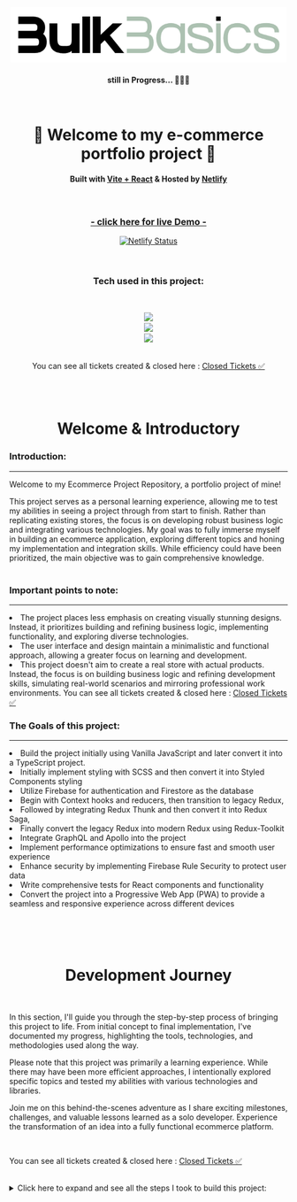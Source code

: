 <!-- Logo -->
<p align='center'>
    <img src="src/assets/logo.png" alt="Demo" title="DemoImage" width="500" height="100"/>
</p>

<h4 align='center'>still in Progress... 🎯🎯🎯 </h4>

<br/>



<!-- Introduction Heading -->
<div align="center">
    <h1>👋 Welcome to my e-commerce portfolio project 👋 </h1>
        <h4>
            Built with <a href="https://vitejs.dev/">Vite + React</a> &
            Hosted by <a href="https://www.netlify.com/">Netlify</a> 
        </h4>
</div>
</br>



<!-- Live Demo Link -->
<div align="center">
<a href="https://bulk-basics.netlify.app/">
<h3>- click here for live Demo -</h3></a>

<p>
    
  [![Netlify Status](https://api.netlify.com/api/v1/badges/609d0724-3439-4ea9-b5b8-e303ca9d7117/deploy-status)](https://app.netlify.com/sites/bulk-basics/deploys)
</p>
</div>
</br>





<!-- Tech Used in this Project -->
<h3 align='center'>Tech used in this project:</h3>

<br/>

<p align='center'>
    <a href="https://skillicons.dev">
        <img src="https://skillicons.dev/icons?i=vite,react,ts,styledcomponents" />
    </a>
    <br>
    <a href="https://skillicons.dev">
        <img src="https://skillicons.dev/icons?i=firebase,graphql,redux,apollo" />
    </a>
    <br>
    <a href="https://skillicons.dev">
        <img src="https://skillicons.dev/icons?i=netlify,github,vscode,aiscript" />
    </a>
    <br><br>
    <p align='center'>
    You can see all tickets created & closed here  :   <a href="https://github.com/DevonGifford/Ecommerce_Showcase/issues?q=is%3Aissue+is%3Aclosed">Closed Tickets ✅</a>
    </p>
</p>


<!-- 🎯🎯🎯 Demo Image 🎯🎯🎯-->
<!-- <p align='center'>
    <img src="public/assets/PortfolioDemoDevon.png" alt="Demo" title="DemoImage" width="650" height="650">
</p> -->

<br/><br/>



<!-- TEXT -->

<h1 align='center'> Welcome & Introductory </h1>


### Introduction:

<hr/>



Welcome to my Ecommerce Project Repository, a portfolio project of mine!

This project serves as a personal learning experience, allowing me to test my abilities in seeing a project through from start to finish. Rather than replicating existing stores, the focus is on developing robust business logic and integrating various technologies.
My goal was to fully immerse myself in building an ecommerce application, exploring different topics and honing my implementation and integration skills. While efficiency could have been prioritized, the main objective was to gain comprehensive knowledge.
<br><br>

### Important points to note:


<hr>
<li> The project places less emphasis on creating visually stunning designs. Instead, it prioritizes building and refining business logic, implementing functionality, and exploring diverse technologies.
<br>
<li> The user interface and design maintain a minimalistic and functional approach, allowing a greater focus on learning and development.
<br>
<li> This project doesn't aim to create a real store with actual products. Instead, the focus is on building business logic and refining development skills, simulating real-world scenarios and mirroring professional work environments.
You can see all tickets created & closed here  :   <a href="https://github.com/DevonGifford/Ecommerce_Showcase/issues?q=is%3Aissue+is%3Aclosed">Closed Tickets ✅</a>

<br>


### The Goals of this project:

<hr>

<li> Build the project initially using Vanilla JavaScript and later convert it into a TypeScript project.
<li> Initially implement styling with SCSS and then convert it into Styled Components styling
<li> Utilize Firebase for authentication and Firestore as the database

<br/>

<li> Begin with Context hooks and reducers, then transition to legacy Redux, 
<li> Followed by integrating Redux Thunk and then convert it into Redux Saga, 
<li> Finally convert the legacy Redux into modern Redux using Redux-Toolkit

<br/>

<li> Integrate GraphQL and Apollo into the project
<li> Implement performance optimizations to ensure fast and smooth user experience
<li> Enhance security by implementing Firebase Rule Security to protect user data
<li> Write comprehensive tests for React components and functionality
<li> Convert the project into a Progressive Web App (PWA) to provide a seamless and responsive experience across different devices

<br/><br/><br/>


<h1 align='center'> Development Journey</h1>



<br/>

In this section, I'll guide you through the step-by-step process of bringing this project to life. From initial concept to final implementation, I've documented my progress, highlighting the tools, technologies, and methodologies used along the way.

Please note that this project was primarily a learning experience. While there may have been more efficient approaches, I intentionally explored specific topics and tested my abilities with various technologies and libraries.

Join me on this behind-the-scenes adventure as I share exciting milestones, challenges, and valuable lessons learned as a solo developer. Experience the transformation of an idea into a fully functional ecommerce platform.

<br>

<p>
You can see all tickets created & closed here  :   <a href="https://github.com/DevonGifford/Ecommerce_Showcase/issues?q=is%3Aissue+is%3Aclosed">Closed Tickets ✅</a>
</p>

<br/>

<!-- Small container -->
<details>
<summary>  Click here to expand and see all the steps I took to build this project: </summary>

<br/>




## Scaffolding the Vite/React Project

<hr/>
<!-- Small container -->
<details>
<summary> Click here to see more: </summary>

[VITE DOCUMENTATION](https://vitejs.dev/guide/)

1.  #### Using Vite (pronounced 'Veet'🤔) 
    `npm create vite@latest`

2.  #### Clearing up some of the unnecessary and boiler plate code

3.  #### Adding and setting up SASS - Syntactically Awesome Style Sheets
    `npm install sass`

4.  #### Setting up the most essential folder structure for components

<!-- CLOSING DIV -->
</details>

<br><br>


## Setting up Routing with React-Router (v6.4)
<hr>

<!-- Small container -->
<details>
<summary> Click here to see more: </summary>

[React-Router Doc's](https://reactrouter.com/en/main)

1. #### Installilng the package
        -  `npm install react-router-dom localforage match-sorter sort-by`
        -   fixing any conflicts from `npm` audit

2.  #### Creating a Routes Folder and transferring the 'home' 

3.  #### In the `App.jsx
    - Importing { Routes, Route } from 'react-router-dom' ` 
    - Wrapping everything in Routes
    - Creating a Route path to the Home page 

4.  #### In the `Main.jsx`
    - Importing `{ BrowserRouter } from 'react-router-dom'`
    - wrapping the "App" with `BrowserRouter`

<br><br>
<!-- CLOSING DIV -->
</details>

<br/><br/>


## Basic FireBase Setup 
<hr>

<!-- Small container -->
<details>
<summary> Click here to see more: </summary>

[Cloud FireBase Doc's](https://firebase.google.com/docs/firestore)

1.  ### Created a Firebase project 
    registered the Ecommerce-projec/app in the FireBase web-console

2.  ### Installed the SDK and initialized Firebase
        -   npm install firebase
        -   Added a `Utils` Folder with `FireBase folder` 
        -   Added file called `firebase.utils`

3.  ### Created access for Firebase in the app - via  `firebase.utils`
        -   import { initializeApp } from 'firebase/app';
        -   Setting up authentication
            Import {} from `firebase/auth`;
                -  getAuth
                -  signInWithRedirect,
                -  signInWithPopup,
                -  GoogleAuthProvider,

        -   Created firebaseConfig with info from FireBase web-app
        -   Initialized the App with firebaseConfig
        -   Enforcing account selection 
        -   In the Firebase console - enabled the Google Sign in method

4.  ### Setting up the `sign-in route` page                              
        -   import {signInWithGooglePopup, createUserProfileDocument} from 'firebase.utils';        
        -   Creating Async Sign-in Function/Method to get access token
<br><br>    
<!-- CLOSING DIV -->
</details>
<br/><br/>


## Setting up Firestore Data Model

<hr>

<!-- Small container -->
<details>
<summary> Click here to see more: </summary>

[Cloud Firestore Doc's](https://firebase.google.com/docs/firestore)
Obviously we are just using FireBase for authentication.  To be able to store the users, I will need a database.
Enter Cloud FireStore.

1.  #### Created a production FireStore database 
    via web-console and based in EU
    amended the rules 

2.  #### Imported the necessary methods into Firebase utils 
    -  { getFirestore,  doc, getDoc,  setDoc }

3.  #### Created a method to store users data from authentication
    -  used an if statement with try block, 
       so as if user does not exist do 'x' or else return user.
    - used a catch block , so as if an error occurs console.log the error.
    - logging date data for creation of new users (new Data()).

4.  #### Additionally, installed a package to handle the import of SVG Files
    -  `npm install vite-plugin-svgr`
    -   Updated the vite.config.js

<br><br>

<!-- CLOSING DIV -->
</details>
<br/><br/>


## Experimenting with a Google Redirect Sign in 

<hr> 


<!-- Small container -->
<details>
<summary> Click here to see more: </summary>

1. #### Importing `GoogleRedirect` from `firebase/auth` into utils

2. #### Setting up Sign-in Component
    -  Using `useEffect` Hook from `react`
    -  Using `getRedirectResult` from `firebase/auth`
    -  Amended the SignIn method to incorporate the above

### Setting up email & password - sign-up & sign-in

<hr>

1.  ##### Adding a new provider in FireStore 

2.  ##### Creating new sign-up component 

3.  ##### Creating new sign-in component 

4.  ##### Refactoring Buttons into seperate component

4.  ##### Refactoring Form-inputs into seperate component

5.  ##### Renaming Sign-in to Authentication 

<br><br>

### Adding Context - using react-context

<hr>

The users profile will be present in many components throughout the app
(Such as a Signing-in, profile management, shopping cart etc.)
Will require having to have access to the 'user' context through out the app

1.  ##### Creating a Context Folder
    -  Created a user.context.jsx file, using; 
        -  useState  
        -  createContext

    -  Created UserContext to store the users data (& null as defaults),
       as well as export into components.

    -  Create `userProvider` to pass this into/wrap the entire app. 
    -  Obviously wrapped the app inside <userProvider> in Main.jsx
    
2. ##### Giving Sign-in Form access to the context
    -  When 'user' signs in, store the 'user' into the context
    -  Added `useContext` &  imported the `context` object
    -  Added the `SetCurrentUser` functionality to the Sign-in method
    -  Running `SetCurrent` user if sign-in promise returns a 'user'.
    -  (Both For google and email sign in)  

3.  ##### Accessing Context in the Navigation component 
    -  Added `UseContext` & imported the `context` object
    -  Added the currentUser = useContext(UserContext)

4.  ##### Giving Sign-up Form access to the context
    -  When 'user' creates an account, store 'user' into the context
    -  Added `useContext` &  imported the `context` object
    -  Added the `SetCurrentUser` functionality to the Sign-in method
    -  Running `SetCurrent` user if sign-in promise returns a 'user'

5.  ##### Updating Navigation bar with conditional (ternary)
    -  If user signed in, 'sign-in' link should turn into 'sign-out'
    -  Simple Conditional (ternary) operator in the jsx


<br><br>

### Adding Sign-Out Functionality 

<hr>

Obviously once the user is signed in, they will need to be able to sign-out.

1.  #####  Adding Sign-Out Functionality in FireBase Utils
    [Sign-Out Doc's](https://firebase.google.com/docs/reference/js/auth#signout)
    -  imported `signOut` from firebase/auth
    -  Created an export for `signOutUser`


2.  #####  Import signout user into Navigation component 
    -  Imported the `SignOut` Function from `FireBase Utils`
    -  Updated the conditional sign-out link with an onClick with `signOutUser`


3.  ##### Created Sign-Out Handler Function 
    -  await `signOutUser`
    -  then `setCurrentUser` = null;  
    -  updated the sign-out link to use the `signOutHandler`

<br><br>

<!-- CLOSING DIV -->
</details>

<br/><br/>


##  Implementing Observer's and onAuthStateChange

<hr>

<!-- Small container -->
<details>
<summary> Click here to see more: </summary>

[onAuthStateChanged](https://firebase.google.com/docs/auth/web/manage-users#get_the_currently_signed-in_user)

Just as I finished this I learned read about Observer's and onAuthStateChange

This is actually essential otherwise the user will have this unwanted persistent-signed-in-state - i.e. the user will remain signed-in, even if we refresh the page.

The problem being it will appear if we have to sign-in again but in the console if we log our user, it will show the last signed in user.

Additionally we dont need to hook into the sign and sign out components any longer and therefore don't have to re-run all those fucntions on a change - instead our onAuthStateChange listener will do this for us.  

Ultimatly saving some computing power.  Wish I read about this before coding all that. lol


1.  ##### In the fireBase utils file; 
    - imported this on AuthChange 
    - created an export for it

2.  ##### In the user.context file;
    - added the `useEffect` Hook 
    - added new functions from `firebase.utils`
    - created a hook that will track the authChange;
        - Needed to prevent a memory leak
        - Needed to use effect cleanup to dispose when no longer needed.

3.  ##### In the sign-in and sign-up components;
    no longer require to run the functions everytime a change in sign-in occurs , therefore;
    - removed all `context` imports
    - removed all `setCurrentUser` functions

    - Google sign in function;
        - removed `createUserDocumentFromAuth`
        - added this function to the user.context
        (the above can't be done with sign-up)

4.  ##### In the Navigation components;
    - no longer required to `setCurrentUser`
    - removed `signOutHandler` function


<br><br>

<!-- CLOSING DIV -->
</details>
<br/><br/>



##  Mocking Shop-Data and scaffolding the actual 'Shop' page

<hr>

<!-- Small container -->
<details>
<summary> Click here to see more: </summary>
<br/>

1.  #####  Mocking Shop Data and building functionality 
    Created a simple JSON file with some simple clothing store items (just hats).  I will use this to mock having content for the store temporarily while I finish building some of the essential functionality, then later I will remove/replace the hard coded shop data. 


2.  #####  Creating a Shop Page Route
    -  Imported React-Context
    -  Imported the ProductsContext and destructuring to get the 'products' source 
    -  Mapping over the Products to display individual items on the site 

3.  #####  Creating a Products.Context File
    -  Imported `create context` and `shop-data`
    -  Created ProductsContext export 
    -  Created ProducsProvider export to wrap the app inside

4.    ##### Amending the Main.jsx
    -  I want the products be able to access the user context
    (this could be a debate but for my app, I think this would be the simplest)
    -  Wrapped the <App> inside <ProductsProvider>

5.    ##### Amending the APP.jsx
    -  Removed the old temporary 'blank' shop page
    -  Imported the newly created shop component 


6.  #####  Creating a 'product-card' component - basic styling
    -  Imported Button component
    -  Created basic scss styling sheet and imported into the component 
    -  Getting individual clothing items from passing in the products and destructuring (This will rely on receiving the individual items in the Shop.route file - via mapping)
    -  Created layout of the card and returning the following in the card;
        -  Image
        -  Name
        -  Price
        -  Button 

<br><br>

<!-- CLOSING DIV -->
</details>
<br/><br/>



##  Creating Cart-Icon with a DropDown Menu

<hr>

<!-- Small container -->
<details>
<summary> Click here to see more: </summary>
<br/>

1.  #####  Created a Cart Icon
    -  Added SVG image to the assets folder

2.  #####  Creating Cart-icon Component
    -  Imported styles sheet, SVG file, 
    -  Created a function to set the cartContext from false to true 
    -  Function is run with an onClick (Cart-Icon Button) 

3.  ##### Updating the Navigation to include the Cart -Icon
    -  updated the overall styling to make things easier to look at.
    -  added the cart-component 
    -  added the drop-down component

4.  #####  Creating Cart-Dropdown Component 
    - simple layout with button for a checkout (future)
    - created simple styling 

5.  #####  Creating Cart Context
    - Very simple setup - is the cart open set to false by default
    - Set the cart open 

    - Imported CardProvider to App.js
    - Imported isCartOpen to Navigation using a short-circuit operator (&&)


<br><br>

<!-- CLOSING DIV -->
</details>
<br/><br/>



##  Adding Basic Functionality to the Cart

<hr>

<!-- Small container -->
<details>
<summary> Click here to see more: </summary>
<br/>

1.  #####  Create a CartItem Component 
    -  Created simple cart item that will return, using `destructuring` ;
        -  the `Image` of the item
        -  the `Name` of item
        -  the `Price` of the item (`Quantity x Price`)

2.  #####  Amending the CartContext 
    -  In the `CartContext`;
        -  Added `CartItems Array` 
        -  Added `addItemToCart` function 
    
    -  In the `CartProvider`;
        -  Added useState  `[cartItems, setCartItems] = useState([]);`
        -  Added `addItemToCart` function 
        -  Updated the value to include `cartItems` & `addItemToCart`

    -  Created new export `addCartItem` helper funciton;
        -  This will be a helper function to see if newly added items exist in the cart already.
        -  Therefore will know how to handle the quantity inside in the cart.
        -  (i.e. - if product exists in the cart: plus quantity by 1, else add item to the cart)


3.  #####  Added CartItem into the Cart-Dropdown component
    -  Imported the `Cart-Item` compnent 
    -  Imported the `useContext` & `Cart.Context`
    -  From the CartContext I used destructuring to get the `cartItems`

    -  In the return, created a function to map over the cartItems 🤔🤔🤔
    
    -  Wrapped the above in a ternary conditional using `cartItems.length`
        - if there is a length, return the above
        - if there is no length, thus empty = return a message cart is empty
            - added styling for empty cart message.

4.  #####  Updated Button functionality in Product.Card Component 
    -  Imported `useContext` & `Cart.Context`
    -  Added the `AddItemToCart` method via destructing from `Cart.Context`
    -  In the Button, 
        -  added onClick handler to call the `AddItemToCart` as a fucntion
        -  passing the `product` through the function 
    
    - In Hindsight I took the above button function and made it a function called `addProductToCart`
    - Then passed it into the onClick Handler
    (better for readability and optimization)


<br><br>

<!-- CLOSING DIV -->
</details>
<br/><br/>


##  Adding count to the Cart.Icon

<hr>

<!-- Small container -->
<details>
<summary> Click here to see more: </summary>
<br/>

1.  #####  Initial Approach
    -  Created a simple count of the items 
    -  Created an empty array
    -  Created a for loop to loop over cartItems and extract the quantity  and push to the empty array
    -  Using reducer to get the total of the array 

    This is working, however in hindsight I might want to be able to use this functionality in the checkout.(still to be built)
    
    "If an item should be removed from the cart ( this functionality has not yet been implemented), the number should decrease."

    It would be better if this functionality was in the cart.context.
    It could also be solved by using the useEffect Hook 
    Back to the drawing board - lets undo this messy approach.  

2. #####  Second Attempt - using useEffect 
    Because we are recounting the total quantity every time the `cartItems` changes, it makes sense to use the useEffect Hook.  
    - Imported useEffect
    - Added `cartItemCount` (default 0) to CartContext
    - Added `[cartItemCount, setCartItemCount] = useState(0);`

    -  Using the useEffect 
        - dependancy = `[cartItems]`
        - created `count` using the reduce method
        - `total` + `cartItem.quantity`
        - `setCartItemCount` using the `count` funciton 
    
    - Added the `cartItemCount` to the value to be passed into the provider

3.  #####  Finally, adding the `cartItemCount` to Cart.Icon
    -  Added `carItemCount` via destructuring 
    -  Using the above in the span inside the `ShoppingIcon`

<br><br>

<!-- CLOSING DIV -->
</details>
<br/><br/>



## Create a checkout page 

<hr>

<!-- Small container -->
<details>
<summary> Click here to see more: </summary>
<br/>


####  Creating a route for the checkout page

- [] The _Checkout Button_ in the _Cart.Icon-DropDown_ should take you to this new page

1.  ######  Creating a new folder in Routes Folder 
    -  Created a simple `checkout.component.jsx `
    -  Created and imported an empty scss style sheet (updated with styling later )
    
    -  In the main `App.jsx` ;
        - imported the checkout component 
        - added a route to the new checkout component 
    
    -  In the `cart-dropdown` ;
        -  imported the `useNavigate` from `react-dom-router`;
        -  had to create a const that calls the useNavigate 🤔
        -  created a `gotToCheckoutHandler` to handle the navigation to new component 
        -  Used onClick method to call `goToCheckoutHandler`
    
    - Scaffolded the `checkout.component` return (productsm descruotion etc.)
    -  Added some basic styling to the scss





#### This new page should have the following functionality and styling :

- [x]  Quantity Increase
- [x]  Quantity Decrease
- [x]  Total Price (Quantity x Price)
- [x]  Ability to remove the item entirely (Item and Quantity)
- [x]  Total  Amount of all Items in the Cart.


2. ##### Think of a way to pass Items in Cart into the Checkout 
    
    🤔
    Need to create a way to pass the products in the cart into the Checkout...
    These items will need to be passed into a row/card sort of way...

    What I am thinking is I can map over the cartItems and pass them into a checkoutCard component (thats imported in this checkout.component)


3.  ##### Creating a `CheckoutItem Component` to receive `cartItems` and display them in the `CheckOut-Component` page
    -  Created a simple `checkout.component.jsx `
    -  Created and imported an empty scss style sheet (updated with styling later)

🤔  I am going to neeed some new functions to handle the:
    -  increasing and decreasing the quantity 
    -  removing the item from the cart  

    -  Destructured the `cartItems` Objects (name, image etc.)
    -  Imported `CartContext` 
    -  Destructured the function from `CartContext` (inlcuding newly created)
    -  Created handlers to pass `CartContext` funcitons into the return 

    -  Finished creating the return 
    -  Finished the basic styling for the component
        

4.  #####  Adding new functions to the `CartContext`
    -  `removeItemToCart`
        (I want this to be named similaryly to the `addItemToCart` )
        -  find the cart item to remove
        -  check if this is the last item 
            - if so remove entire item from cart
        -  If more than 1 of this item in cart, 
            -return back cartitems with matching cart item with reduced quantity


    -  `clearItemFromCart` 
        -  Remove entire Item from the cart
    
    -  updated the `CartContext` export 

    - updated the `CartProvider` export  
        - updating `cartItemCount` and `SetCartItemCount` to `cartCount` and `setCartCount`
        - added `cartTotal` 
        - minor naming updates to the `newCartCount` - `useEffect`
        - added useEffect to handle the cost of the total cart 
        - minor naming updates to `addItemToCart`
        - added `removeItemToCart`
        - added `clearITemFromCart`
        - updated the values accordingly 
        - Getting the total cost of an item. (Quantity x Price)
        
        
5.  #####  Updating the Checkout Page to use new Component 

    - Imported `useContext` & `CartContext`
    - Used `cartItems` from `CartContext` via destructuring 

5.  #####  Other Minor Changes 
    -  Updating the CartIcon with changes made to Context 

6.  #####  Created styling for all the new components 

<br><br>

<!-- CLOSING DIV -->
</details>
<br/><br/>


## Storing the data on the backend - Setting up FireStoreDB
<hr>

<!-- Small container -->
<details>
<summary> Click here to see more: </summary>
<br/>

1. ####  Adding some new mock data
    -   As a test run I am going to add a bit more mock data with different types 
        (i.e. Mens, Jackets, Shoes etc.)
    -   Updating the `shop-data` json file 
    -   Reflecting changes in `products.context` 
        (Temporarily breaks the shop page but after pushing the data up we will access the data via FireSotre)

<br>

2.  ####  Creating a way to push this data to the FireStore DB

##### In the `FireBase.utils`;   
-   Bringing in two new methods 
        -   [collections](https://firebase.google.com/docs/firestore/data-model#collections)
        -   [writeBatch](https://firebase.google.com/docs/reference/js/firestore_.writebatch)


    -   Created a `addCollectionandDocuments` function 
        -   This is an async function that will take two params 
            -   `key` - this wll be the name of the collection
            -   `object` - this will be the data  
        -   Obviously uses the `batch` and `collection` methods
        -   As this could be a large file, it's broken into batches to be sent
        -   Await's a batch.commit() in return 

<br>

##### In the `Products.Context` ;

-   Imported the new `SHOP_DATA`
-   Imported teh new `addCollectionandDocuments`
-   Imported teh `useEffect` Hook

-   Using the useEffect as I only want this to run literally once, thus commenting out after it's single use
    -   Passing in product-categories as the key
    -   Passing in SHOP_DATA as the object
    -   I realise this is not a normal way to push data but I just need to push some data up there one time and it gets the job done.

-   Saving - confirming the useEffect and function worked - it Did! 

-   Commenting out the useEffect

<br>


3.  ####  Pulling our data from the FireBase DB  ;

<!-- CLOSING DIV -->

##### In the `FireBase.utils`; 

-   Bringing in the [querey](https://firebase.google.com/docs/reference/js/firestore_.query) method

-   Created a `getCategoriesAndDocuments` function
    -   definining the `collectionRef` we want access too
    -   using the `querey` on our `collectionRef`
    -   creating a const for the raw data
    -   manipulating the data to return in a format we can work with

<br>

##### In the `Products.Context` ;

-   Imported the new `getCategoriesAndDocuments` function

- Created a useEffect Hook to fetch the data
    -  async function 
    -  returns the categoryMap
    -  Checking the console log if everything worked

<br><br>
</details>
<br/><br/>


## Implementing new FireStore Database
<hr>

<!-- Small container -->
<details>
<summary> Click here to see more: </summary>
<br/>

1. ####  Utilizing the `CategoryMap` data

-   In the `ProductsContext`
    
    - renaminng the file from `ProductsContext` to `CategoriesContext` 
    - updating `main.jsx` to reflect change
    - updating the `shop.component` to reflect change (more required)
    <br> 
    -   renaming some of the exports - makes more sense now;
        -   `ProductsContext` to `CategoriesContext` 
        -   `ProducstProvider` to `CategoriesProvider`
    <br>
    -  updating functions to reflect `categoriesMap` as an object
    -  updating return values to reflect name changes
    <br>
    -  updating the useEffect Hook;
        -  include `setCategoriesMap` function using (`CategoryMap`)


<br>

2. ####  Updating the `shop.component` return structure

-   updated to reflect name change of `ProductsContext`
-   Created a method to map through data from FireStore db.
    -   Used `Fragment` to wrap the entire return
    -   Used `Object.keys` to turn keys into an array 
    -   Then mapped over the array to find the title
    -   Passed the tile into another `fragment` 
        -   created heading for category item
        -   copy pasted the old mapping function for each product
            -   Updated naming convention to utilise `categoriesMap`

<!-- CLOSING DIV -->
</details>
<br/><br/>


## Updating the Category Preview Component 

<hr>

<!-- Small container -->
<details>
<summary> Click here to see more: </summary>
<br/>

###  Created Category Preview Component :

<br>

This is how I will have the shop page display all the categories with a limited number of items ...

-  In the new `category-preview.component`;
    -  Imported the `Product.Card` component and `StylesSheet`.
    -  Passing in the `{title, products}`
    -  Created a heading div with just the text being clickable 
    -  Creating the preview of products
        -  passed in the products 
        -  using filter to decided what products we want 
        -  use `_` to ignore product
        -  use `idx` for the index of the prouduct
        -  `idx < 4` so we only take in the first 4 products
        -  then map through the remainging products and pas them into the `Product.Card Component`
    
    <br>

-  In the `shop.component`;
    -  replaced the `ProductCard` import with the new  `category-preview.component`
    -  


<br><br>

###  Created Nested Routes in the shop :

<br>

#### In the `App.jsx` ;

<br>

-  Added `/*` as a wildcard to the end of the shop path

<br>

#### In the `Routes` folder :
<br>

Created `categories-preview` folder
-  This will replace what was formly the shop.route
-  Essentially a copy paste from the shop component 
-  Minor changes to make use of the `category-preview` component 

Created `category` folder 
-  Created Style sheet blank, will complete later

-  Imported the `{ useParams }` hook from `react-router-dom`

-  destructuring `category` via `useParams()` hook

-  Imported the `{ useContext }` hook from `react`

-  Imported the `CategoriesContext` in order to get the `categoriesMap` (i.e. all the data)

    <br>

    Initally I just got all the data from the `categoriesMap`   
    <code>const products = categoriesMap[category];</code> <br>
    However this was causing an issue in that this was re-loading all the products on each re-render.  This making things slow and sluggish - products would dissapear and have to reload. <br>
    <br>

    The solution... Using the `useEffect` and `useState` hook's
    
    This way we can ensure the data will only rerender on our terms.
    Specifcally when the category changes or if the actual data changes (from `categoriesmap`)

    <code>
    const [products, setProducts] = useState(categoriesMap[category]);
    </code>
    <br>
    <br>
    <code>
    useEffect(() => {
        setProducts(categoriesMap[category]);
    }, [category, categoriesMap]);
    </code>

Finally,
-  Imported the `ProductContainer`
-  Added basic styling to the styles sheet
    
<br><br>

#### In the `shop.component` :

<br>

-  Deleted almost all the no longer needed imports 
-  Imported `CategoriesPreview` & `Category` components
-  Created paths for the different categories `path=':category' element={<Category />}`

<br>

### Bug-fix - Creating a safegaurd for the products.map
<hr>
<br>

The error:   

<code> cannot read properties of undefined (reading 'map') in `catergory.components`</code>

<br>

The issue was that when our application mounts for the first time it is trying to load our categoriesMap 

(i.e. the data from the back end )

Obviously this is async code and we are still waiting for the data to come through 

Therefore we need to only load this data once it has arrived.
<br><br><br>
Luckily this was an easy fix after I figured out the issue,

- In the return of the `catergory.components`;

    To ensure that products exists before we map over the products we can use `&&` and have the products 

- Also updated the useStat hook to instead of being a default empty array, to infact include the 
`(categoriesMap[category])`


<br><br>

### Bug-fix - Clashing Styling 
<hr>
The error:  

<code> cannot read properties of undefined (reading 'map') in `catergory.components`</code>

<br>

Because of how we named some of our classes and how the website has changed over time, currently we have some classnames that are clashing

<br>

Simple solution:
<br>

-  Updated the naming convention of the `category-item` to `directory-item`
-  Updated the styling and classnames
-  Updated corresponding references.  


<br><br>

### Bug-fix - Clickable Category Headings
<hr>
<br>
The problem:
<br>
<code> category headings are not routing through to their corresponding path </code>
<br>
Simple solution:
<br>

-  Importing the Link method from react-router-dom
-  Replacing the `span` with `Link` 
-  Passing in the title with backticks 
-  Minor updates to classnames and styling to prevent clashing



<br><br>


<!-- CLOSING DIV -->
</details>
<br/><br/>


## Switching from SASS to Styled-components 
<hr>
<br>

<!-- Small container -->
<details>
<summary> Click here to see more: </summary>
<br/>

[Styled-components Documentation](https://styled-components.com/docs)

- Imported the library into the project

    <code> npm install styled-components</code>

<br>

Now comes the fun of converting all the previouse scss files ....

<br>

### COMPONENTS

- [x] button
- [x] cart-dropdown
- [x] cart-icon
- [x] cart-item
- [x] category-preview
- [x] Checkout-item
- [x] directory
- [x] directory-item
- [x] form-input
- [x] product-card
- [x] sign-in-form
- [x] sign-up-form

<br>

### ROUTES

- [x] navigation
- [x] authentication
- [x] categories-preview
- [x] category
- [x] checkout
- [x] home
- [x] shop

<br>

### INDEX

- [x] index

<br>

This took way too long lol
Strictly converted the scss files, some other features/updates required and updates to styling will be updated accordingly.

<br><br>


<!-- CLOSING DIV -->
</details>
<br/><br/>


## Refactoring the UI
<hr>
<br>

<!-- Small container -->
<details>
<summary> Click here to see more: </summary>
<br/>

####  THE GOAL

The objective is to create an aesthetically pleasing and user-friendly interface that aligns with contemporary design trends while enhancing usability and engagement.

###  Major UI Update 



Refactored the user interface of the website 

Involved the following:

-  implementing substantial design enhancements to improve aesthetics, readability, and user experience. 

-  Overhauled the visual design, optimized layout and typography, and enhanced usability. 

-  Employed modern design principles, intuitive interactions, and visually appealing elements to elevate the website's visual appeal. 

-  Optimized the information hierarchy to ensure a seamless user journey. 

<br/>

New Componenets added:

- [x]  Footer 

- [x]  Front Splash

- [x]  Image Carousel

- [x]  About Page

<!-- CLOSING DIV -->
</details>
<br/><br/>

## Implementing useReducer instead of useState & useEffect

<hr/>

<!-- Small container -->
<details>
<summary> Click here to see more: </summary>
<br/>

Converted the cart to rather use reducers instead of useState and useEffect -  Cart and Sign-in 


Files touched in the process: 
-  CartContext

-  UserContext 

Created a reducer utils folder with a very simple helper function making reading and writing slightly easier 

<!-- CLOSING DIV -->
</details>
<br/><br/>



## Implementing Redux with Redux-Thunk

<hr/>

<!-- Small container -->
<details>
<summary> Click here to see more: </summary>
<br/>

I have been given the advice to learn redux the hard way and not use the redux toolkit until I fully understand Redux.  
I have been told that to fully understand what redux is doing I should implement using the legacy Redux way. 

So that's what I will do - I will first convert this website to manage the state using Redux, then later I will do the same with Redux Toolkit 


<code>npm install redux react-redux and redux-logger</code>

Creating a store folder to house all the redux related content
-  Setting up the root reducer & store.js
-  Creating the user store boiler plate code
-  Creating the categories boiler plate code
-  Creating the cart store boiler plate code
-  Updating the App.jsx and Main.jsx to utilize redux - replacing usercontext.

-  Hooking into and replacing references from useContext to useRedux 

-  Updating Selectors for the cart state.


###  Redux-Persist & Redux-Thunk

#### Persisting state with Redux Persist

[redux persist documentation](https://www.npmjs.com/package/redux-persist)

`npm i redux-persist`



-  modifications to our store.js file to use Redux Persist - replaced the value of the reducer property in the store from userReducer to persistedReducer

- modifcation to the main.jsx, wrapped root component with PersistGate. 
This delays the rendering of your app's UI until your persisted state has been retrieved and saved to redux. 
NOTE the PersistGate loading prop can be null, or any react instance, e.g. loading={<Loading />}

-  included the Thunk middleware, which will intercept and stop non-serializable values in action before they get to the reducer

-   passed our store as a parameter to persistStore, which is the function that persists and rehydrates the state. With this function, our store will be saved to the local storage, and even after a browser refresh, our data will still remain.

- Specify how the incoming state is merged

- Customize what’s persisted


#### Redux Thunk

[Redux-Thunk](https://www.npmjs.com/package/redux-thunk)

If I was using the Redux Toolkit package, there would be nothing to install - RTK's configureStore API already adds the thunk middleware by default.
But because I am using the basic Redux createStore API and need to set this up manually, I first need to add the redux-thunk package:

`npm install redux-thunk`

-  updated the Redux store to use the MiddleWare
-  Created a function that makes an AJAX call to FireBase Server
-  Updating the `Main.jsx` 
-  Creating a loading-spinner componenet 
-  Updating the category actions and types types
-  Rewriting the category reducer & updating selectors
-  Implementing the loading animation in category componenets 

<!-- CLOSING DIV -->
</details>
<br/><br/>


## Replacing Thunk with Redux-Saga

<hr/>

<!-- Small container -->
<details>
<summary> Click here to see more: </summary>
<br/>

[Redux-Saga Documentation](https://redux-saga.js.org/)

`npm install redux-saga`

-  Creating a `root-saga.js` file in the `store`
-  Importing and setting up `createSagaMiddleware` and the `root-saga.js` into the store.

Converting Categories State files into a Saga
    -  Creating New Types
    -  Creating New Actions 
    -  Updating Selectors & Reducers
    -  Creating the Saga file

-  Setting up `cateforeis.saga.js` file 
-  Importing into the `root-saga` file

-  Converting fetchCategoriesAsynch Function (Redux-Thunk) into a a Saga
-  Converting onAuthStateChanged Listener to Promise 

- Creating a single check, opposed to a listener checking the state every time user state updates

Converting User Session files into Saga
    -  Creating New Types
    -  Creating New Actions 
    -  Updating Selectors & Reducers
    -  Creating the Saga file

-  Updating the sign-in and sign-up component
-  Updating the navigation componenet 

<!-- CLOSING DIV -->
</details>
<br/><br/>



##  Setting up Stripe API

<hr/>

<!-- Small container -->
<details>
<summary> Click here to see more: </summary>
<br/>

[STIPE API DOCUMENTATION](https://stripe.com/docs/stripe-js/react)

[Stripe Elements](https://stripe.com/docs/stripe-js/react#available-element-components)

[Stripe Test Cards](https://stripe.com/docs/testing#cards)

<hr/>

`npm install --save @stripe/react-stripe-js @stripe/stripe-js`

-  Creating an Elements provider in the `main.jsx`

-  Creating a `stripe.utils.js` file in the utils folder
    -  importing loadStripe
    -  passing the publishable key (hiddent)

-  Creating a `.env` folder for the API keys

-  Created a Local Neltify Development Server - for testing purpose 
    -   `npm install netlify-cli -g`
    -   [NETLIFY CLI](https://docs.netlify.com/cli/get-started/)

-  Creating Netlify Functions folder 

-  Creating a payment-form component (basic)
    -  Building the basic layout of the component
    -  Creating and Importing styling
    -  Imported `CardElement, useStripe, useElements` from `stripe`
    -  Created payment handler 
        -  preventDefault method 
        -  ensure hooks are loaded before proceeded
        -  Call to API through netlify functions
        -  Alert for success of failure (temporary)
    
    -  Using selectors to get:
        -   CartTotal (amount to pay)
        -   User's name (else defaults to guest)

    -  Used useState for Processing Payment Animation
        -  Created loading animation on button 
        -  Updated button component and styling 


-  Rendering the componenet in the checkout section (temporary for testing)

<!-- CLOSING DIV -->
</details>
<br/><br/>



##  Running the project on Netlify 🎯 🎯 🎯

<hr/>

<!-- Small container -->
<details>
<summary> Click here to see more: </summary>
<br/>


<!-- CLOSING DIV -->
</details>
<br/><br/>


##  Converting a Vite JavaScript project into TypeScript 🍞

<hr/>

<!-- Small container -->
<details>
<summary> Click here to see more: </summary>
<br/>
<!-- INSERT TEXT HERE -->


[How to add typescript to an existing vite react app](https://github.com/vitejs/vite/discussions/6799#discussioncomment-5393727)

### Step 1/6


Install dev dependencies

```
npm install -D typescript @types/react @types/react-dom
```
<br>

### Step 2/6

In packages.json, replace:

`"build": "vite build"`

With 👇

`"build": "tsc && vite build"`

<br>

###  Step 3/6

Rename vite.config.js and main.jsx to vite.config.ts and main.tsx

<br>

### Step 4/6
Configure TypeScript by creating these two files in the root of your project:

`tsconfig.json`

```
{
  "compilerOptions": {
    "target": "ESNext",
    "useDefineForClassFields": true,
    "lib": ["DOM", "DOM.Iterable", "ESNext"],
    "allowJs": false,
    "skipLibCheck": true,
    "esModuleInterop": false,
    "allowSyntheticDefaultImports": true,
    "strict": true,
    "forceConsistentCasingInFileNames": true,
    "module": "ESNext",
    "moduleResolution": "Node",
    "resolveJsonModule": true,
    "isolatedModules": true,
    "noEmit": true,
    "jsx": "react-jsx"
  },
  "include": ["src"],
  "references": [{ "path": "./tsconfig.node.json" }]
}
```

`tsconfig.node.json`

```
{
  "compilerOptions": {
    "composite": true,
    "module": "ESNext",
    "moduleResolution": "Node",
    "allowSyntheticDefaultImports": true
  },
  "include": ["vite.config.ts"]
}
```

<br>

### Step 5/6

Create a file named `vite-env.d.ts` inside the src/ folder and copy and paste this 

(with the three slashes at the beginning):

```

/// <reference types="vite/client" />`

```
<br>

### Step 6/6

In your `index.html` you should change the name of your script from the old `main.jsx` to `main.tsx` like this:

```

<script type="module" src="/src/main.tsx"></script>

```



### Converting Components one by one



<!-- END TEXT - CLOSING DIV -->
</details>
<br/><br/>


## Migrating to Modern Redux 🎯🎯🎯

<hr/>

<!-- Small container -->
<details>
<summary> Click here to see more: </summary>
<br/>


[Redux Toolkit Documentation](https://redux-toolkit.js.org/)

[Migrating to Modern Redux](https://redux.js.org/usage/migrating-to-modern-redux)


<!-- CLOSING DIV -->
</details>
<br/><br/>

## TEMPLATE

<hr/>

<!-- Small container -->
<details>
<summary> Click here to see more: </summary>
<br/>

<!-- CLOSING DIV -->
</details>
<br/><br/>


<!-- FINAL CLOSING DIV -->

<!-- CLOSING DIV -->
</details>
<br/><br/>